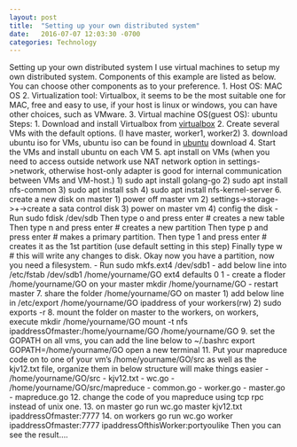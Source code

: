 ```yaml
---
layout: post
title:  "Setting up your own distributed system"
date:   2016-07-07 12:03:30 -0700
categories: Technology
---
```


<p>Setting up your own distributed system
I use virtual machines to setup my own distributed system.
Components of this example are listed as below. You can choose other components as
to your preference.
1. Host OS: MAC OS
2. Virtualization tool: Virtualbox, it seems to be the most suitable one for MAC, free and
easy to use, if your host is linux or windows, you can have other choices, such as
VMware.
3. Virtual machine OS(guest OS): ubuntu
Steps:
1. Download and install Virtualbox from <a href="https://www.virtualbox.org/">virtualbox</a> 
2. Create several VMs with the default options. (I have master, worker1, worker2)
3. download ubuntu iso for VMs, ubuntu iso can be found in <a href="http://www.ubuntu.com/">ubuntu</a> 
download
4. Start the VMs and install ubuntu on each VM
5. apt install on VMs (when you need to access outside network use NAT network
option in settings->network, otherwise host-only adapter is good for internal
communication between VMs and VM-host.)
1) sudo apt install golang-go
2) sudo apt install nfs-common
3) sudo apt install ssh
4) sudo apt install nfs-kernel-server
6. create a new disk on master
1) power off master vm
2) settings->storage->+->create a sata control disk
3) power on master vm
4) config the disk
- Run
sudo fdisk /dev/sdb
Then type o and press enter # creates a new table
Then type n and press enter # creates a new partition
Then type p and press enter # makes a primary partition.
Then type 1 and press enter # creates it as the 1st partition
(use default setting in this step)
Finally type w # this will write any changes to disk.
Okay now you have a partition, now you need a filesystem.
- Run
sudo mkfs.ext4 /dev/sdb1
- add below line into /etc/fstab
/dev/sdb1 /home/yourname/GO ext4 defaults 0 1
- create a floder /home/yourname/GO on your master
mkdir /home/yourname/GO
- restart master
7. share the folder /home/yourname/GO on master
1) add below line in /etc/export
/home/yourname/GO ipaddress of your workers(rw)
2) sudo exports -r
8. mount the folder on master to the workers, on workers, execute
mkdir /home/yourname/GO
mount -t nfs ipaddressOfmaster:/home/yourname/GO /home/yourname/GO
9. set the GOPATH on all vms, you can add the line below to ~/.bashrc
export GOPATH=/home/yourname/GO
open a new terminal
11. Put your mapreduce code on to one of your vm’s /home/yourname/GO/src as well
as the kjv12.txt file, organize them in below structure will make things easier
- /home/yourname/GO/src
- kjv12.txt
- wc.go
- /home/yourname/GO/src/mapreduce
- common.go
- worker.go
- master.go
- mapreduce.go
12. change the code of you mapreduce using tcp rpc instead of unix one.
13. on master
go run wc.go master kjv12.txt ipaddressOfmaster:7777
14. on workers
go run wc.go worker ipaddressOfmaster:7777 ipaddressOfthisWorker:portyoulike
Then you can see the result….</p>

